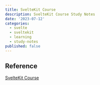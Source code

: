 ```yaml
---
title: SvelteKit Course
description: SvelteKit Course Study Notes
date: '2023-07-12'
categories:
  - svelte
  - sveltekit
  - learning
  - study-notes
published: false
---
```


## Reference

[SvelteKit Course](https://www.youtube.com/watch?v=MoGkX4RvZ38)
